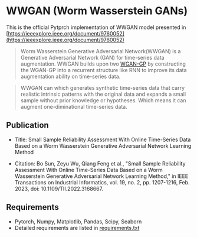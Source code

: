 # WWGAN (Worm Wasserstein GANs)

This is the official Pytprch implementation of WWGAN model presented in [https://ieeexplore.ieee.org/document/9760052](https://ieeexplore.ieee.org/document/9760052)

> Worm Wasserstein Generative Adversarial Network(WWGAN) is a Generative Adversarial Network (GAN) for time-series data augmentation. WWGAN builds upon two [WGAN-GP](https://github.com/caogang/wgan-gp) by constructing the WGAN-GP into a recurrent structure like RNN to improve its data augmentation ability on time-series data. 

> WWGAN can which generates synthetic time-series data that carry realistic intrinsic patterns with the original data and expands a small sample without prior knowledge or hypotheses. Which means it can augment one-diminational time-series data.

## Publication

- Title: Small Sample Reliability Assessment With Online Time-Series Data Based on a Worm Wasserstein Generative Adversarial Network Learning Method

- Citation: Bo Sun, Zeyu Wu, Qiang Feng et al., "Small Sample Reliability Assessment With Online Time-Series Data Based on a Worm Wasserstein Generative Adversarial Network Learning Method," in IEEE Transactions on Industrial Informatics, vol. 19, no. 2, pp. 1207-1216, Feb. 2023, doi: 10.1109/TII.2022.3168667.

## Requirements

- Pytorch, Numpy, Matplotlib, Pandas, Scipy, Seaborn
- Detailed requirements are listed in [requirements.txt](/requirements.txt)

## 